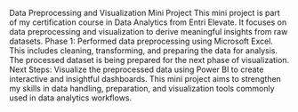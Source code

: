 Data Preprocessing and Visualization Mini Project
This mini project is part of my certification course in Data Analytics from Entri Elevate. It focuses on data preprocessing and visualization to derive meaningful insights from raw datasets.
Phase 1:
Performed data preprocessing using Microsoft Excel. This includes cleaning, transforming, and preparing the data for analysis.
The processed dataset is being prepared for the next phase of visualization.
Next Steps:
Visualize the preprocessed data using Power BI to create interactive and insightful dashboards.
This mini project aims to strengthen my skills in data handling, preparation, and visualization tools commonly used in data analytics workflows.
